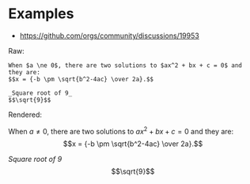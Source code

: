 # Examples
- https://github.com/orgs/community/discussions/19953

Raw:
```
When $a \ne 0$, there are two solutions to $ax^2 + bx + c = 0$ and they are:
$$x = {-b \pm \sqrt{b^2-4ac} \over 2a}.$$

_Square root of 9_
$$\sqrt{9}$$
```

Rendered:


When $a \ne 0$, there are two solutions to $ax^2 + bx + c = 0$ and they are:
$$x = {-b \pm \sqrt{b^2-4ac} \over 2a}.$$

_Square root of 9_
$$\sqrt{9}$$
